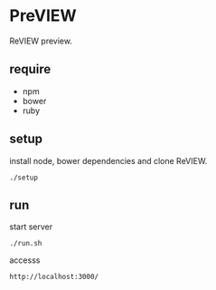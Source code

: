 PreVIEW
=======

ReVIEW preview.


## require

* npm
* bower
* ruby


## setup

install node, bower dependencies and clone ReVIEW.

```
./setup
```

## run

start server

```
./run.sh
```

accesss

```
http://localhost:3000/
```